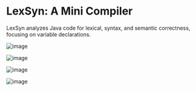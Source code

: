 # LexSyn: A Mini Compiler
LexSyn analyzes Java code for lexical, syntax, and semantic correctness, focusing on variable declarations.

![image](https://github.com/user-attachments/assets/e3427f87-0de6-4eff-91c2-640a7f8b8f4b)

![image](https://github.com/user-attachments/assets/4db6891a-5786-42a3-981e-4e1710ed3a2c)

![image](https://github.com/user-attachments/assets/331d6e9b-748f-402b-892c-be200fa6725f)

![image](https://github.com/user-attachments/assets/933d7264-6936-4d5b-8e28-40fc05bd7bfc)



